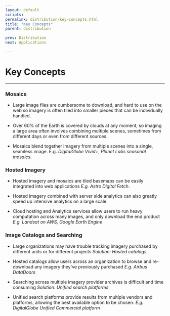 ```yaml
---
layout: default
scripts:
permalink: distribution/key-concepts.html
title: "Key Concepts"
parent: distribution

prev: Distribution
next: Applications

---
```


# Key Concepts

---

### Mosaics 

- Large image files are cumbersome to download, and hard to use on the web so imagery is often tiled into smaller pieces that can be individually handled.

- Over 60% of the Earth is covered by clouds at any moment, so imaging a large area often involves combining multiple scenes, sometimes from different days or even from different sources.

- Mosaics blend together imagery from multiple scenes into a single, seamless image. E.g. _DigitalGlobe Vivid+_, _Planet Labs seasonal mosaics_.

### Hosted Imagery

- Hosted imagery and mosaics are tiled basemaps can be easily integrated into web applications _E.g. Astro Digital Fetch_.

- Hosted imagery combined with server side analytics can also greatly speed up intensive analytics on a large scale. 

- Cloud hosting and Analytics services allow users to run heavy computation across many images, and only download the end product _E.g. Landsat on AWS, Google Earth Engine_

### Image Catalogs and Searching

- Large organizations may have trouble tracking imagery purchased by different units or for different projects _Solution: Hosted catalogs_

- Hosted catalogs allow users across an organization to browse and re-download any imagery they've previously purchased _E.g. Airbus DataDoors_

- Searching across multiple imagery provider archives is difficult and time consuming _Solution: Unified search platforms_

- Unified search platforms provide results from multiple vendors and platforms, allowing the best available option to be chosen. _E.g. DigitalGlobe Unified Commercial platform_